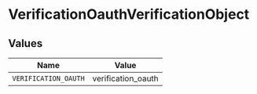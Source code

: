 # VerificationOauthVerificationObject


## Values

| Name                 | Value                |
| -------------------- | -------------------- |
| `VERIFICATION_OAUTH` | verification_oauth   |